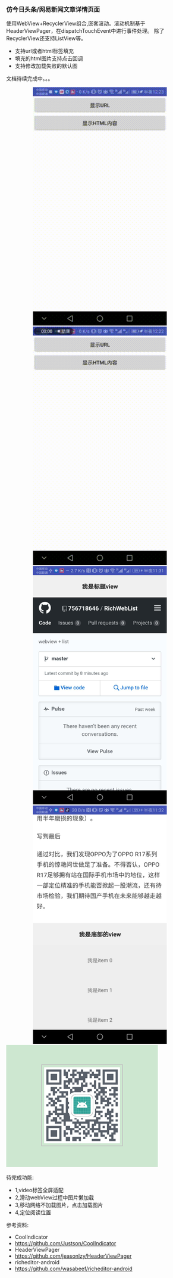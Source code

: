 ### 仿今日头条/网易新闻文章详情页面

使用WebView+RecyclerView组合,嵌套滚动。滚动机制基于HeaderViewPager，在dispatchTouchEvent中进行事件处理。
除了RecyclerView还支持ListView等。

- 支持url或者html标签填充
- 填充的html图片支持点击回调
- 支持修改加载失败的默认图


文档待续完成中。。。

<div align="center">
<img src="img/output1.gif"  height="640" width="360">
<img src="img/output2.gif"  height="640" width="360">
<img src="img/4101535124707_.pic.jpg"  height="640" width="360">
<img src="img/4121535124761_.pic.jpg"  height="640" width="360">
</div>

<img src="img/down.jpg" >

待完成功能:
- 1,video标签全屏适配
- 2,滑动webView过程中图片懒加载
- 3,移动网络不加载图片，点击加载图片
- 4,定位阅读位置

参考资料:
- CoolIndicator
- https://github.com/Justson/CoolIndicator
- HeaderViewPager
- https://github.com/jeasonlzy/HeaderViewPager
- richeditor-android
- https://github.com/wasabeef/richeditor-android


